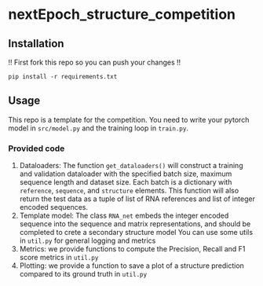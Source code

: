 # nextEpoch_structure_competition

## Installation
!! First fork this repo so you can push your changes !!
```
pip install -r requirements.txt
```

## Usage
This repo is a template for the competition. You need to write your pytorch model in `src/model.py` and the training loop in `train.py`. 

### Provided code
1. Dataloaders: The function `get_dataloaders()` will construct a training and validation dataloader with the specified batch size, maximum sequence length and dataset size. Each batch is a dictionary with `reference`, `sequence`, and `structure` elements. This function will also return the test data as a tuple of list of RNA references and list of integer encoded sequences.
2. Template model: The class `RNA_net` embeds the integer encoded sequence into the sequence and matrix representations, and should be completed to crete a secondary structure model
You can use some utils in `util.py` for general logging and metrics
3. Metrics: we provide functions to compute the Precision, Recall and F1 score metrics in `util.py`
4. Plotting: we provide a function to save a plot of a structure prediction compared to its ground truth in `util.py`
